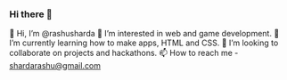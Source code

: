 ### Hi there 👋

👋 Hi, I’m @rashusharda
👀 I’m interested in web and game development.
🌱 I’m currently learning how to make apps, HTML and CSS. 
💞️ I’m looking to collaborate on projects and hackathons.
📫 How to reach me - shardarashu@gmail.com

